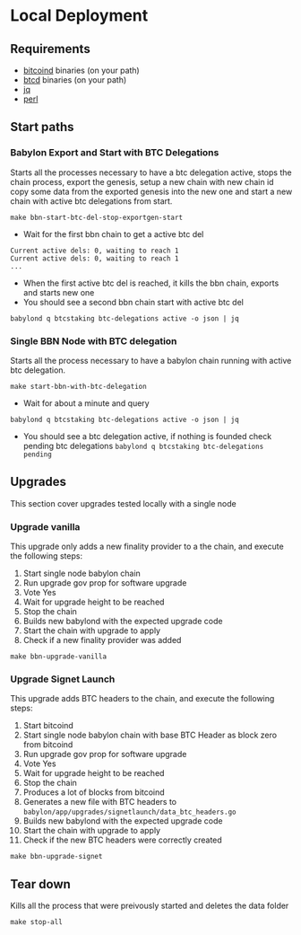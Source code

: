 # Local Deployment

## Requirements

- [bitcoind](https://bitcoin.org/en/full-node) binaries (on your path)
- [btcd](https://github.com/btcsuite/btcd/tree/master?tab=readme-ov-file#installation) binaries (on your path)
- [jq](https://jqlang.github.io/jq/download/)
- [perl](https://www.perl.org/get.html)

## Start paths

### Babylon Export and Start with BTC Delegations

Starts all the processes necessary to have a btc delegation active, stops the
chain process, export the genesis, setup a new chain with new chain id
copy some data from the exported genesis into the new one and start a new chain
with active btc delegations from start.

```shell
make bbn-start-btc-del-stop-exportgen-start
```

- Wait for the first bbn chain to get a active btc del

```shel
Current active dels: 0, waiting to reach 1
Current active dels: 0, waiting to reach 1
...
```

- When the first active btc del is reached, it kills the bbn chain, exports and starts new one
- You should see a second bbn chain start with active btc del

```shell
babylond q btcstaking btc-delegations active -o json | jq
```

### Single BBN Node with BTC delegation

Starts all the process necessary to have a babylon chain running with active btc delegation.

```shell
make start-bbn-with-btc-delegation
```

- Wait for about a minute and query

```shell
babylond q btcstaking btc-delegations active -o json | jq
```

- You should see a btc delegation active, if nothing is founded check pending btc delegations `babylond q btcstaking btc-delegations pending`

## Upgrades

This section cover upgrades tested locally with a single node

### Upgrade vanilla

This upgrade only adds a new finality provider to a the chain, and execute
the following steps:

1. Start single node babylon chain
2. Run upgrade gov prop for software upgrade
3. Vote Yes
4. Wait for upgrade height to be reached
5. Stop the chain
6. Builds new babylond with the expected upgrade code
7. Start the chain with upgrade to apply
8. Check if a new finality provider was added

```shell
make bbn-upgrade-vanilla
```

### Upgrade Signet Launch

This upgrade adds BTC headers to the chain, and execute
the following steps:

1. Start bitcoind
2. Start single node babylon chain with base BTC Header
as block zero from bitcoind
3. Run upgrade gov prop for software upgrade
4. Vote Yes
5. Wait for upgrade height to be reached
6. Stop the chain
7. Produces a lot of blocks from bitcoind
8. Generates a new file with BTC headers to `babylon/app/upgrades/signetlaunch/data_btc_headers.go`
9. Builds new babylond with the expected upgrade code
10. Start the chain with upgrade to apply
11. Check if the new BTC headers were correctly created

```shell
make bbn-upgrade-signet
```

## Tear down

Kills all the process that were preivously started and deletes the data folder

```shell
make stop-all
```
